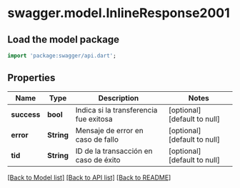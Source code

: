# swagger.model.InlineResponse2001

## Load the model package
```dart
import 'package:swagger/api.dart';
```

## Properties
Name | Type | Description | Notes
------------ | ------------- | ------------- | -------------
**success** | **bool** | Indica si la transferencia fue exitosa | [optional] [default to null]
**error** | **String** | Mensaje de error en caso de fallo | [optional] [default to null]
**tid** | **String** | ID de la transacción en caso de éxito | [optional] [default to null]

[[Back to Model list]](../README.md#documentation-for-models) [[Back to API list]](../README.md#documentation-for-api-endpoints) [[Back to README]](../README.md)


